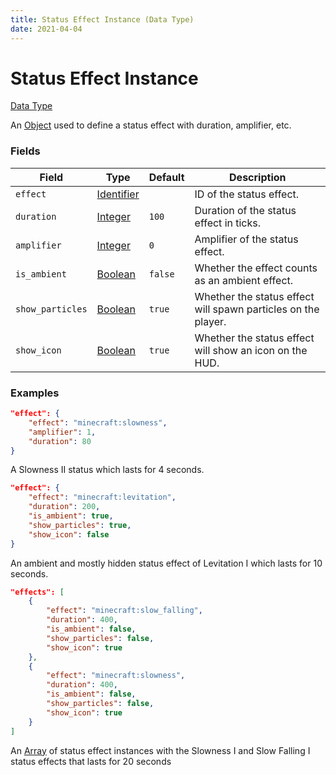 ```yaml
---
title: Status Effect Instance (Data Type)
date: 2021-04-04
---
```


# Status Effect Instance

[Data Type](../data_types.md)

An [Object](object.md) used to define a status effect with duration, amplifier, etc.

### Fields

Field            | Type                        | Default | Description
-----------------|-----------------------------|---------|------------
`effect`         | [Identifier](identifier.md) |         | ID of the status effect.
`duration`       | [Integer](integer.md)       | `100`   | Duration of the status effect in ticks.
`amplifier`      | [Integer](integer.md)       | `0`     | Amplifier of the status effect.
`is_ambient`     | [Boolean](boolean.md)       | `false` | Whether the effect counts as an ambient effect.
`show_particles` | [Boolean](boolean.md)       | `true`  | Whether the status effect will spawn particles on the player.
`show_icon`      | [Boolean](boolean.md)       | `true`  | Whether the status effect will show an icon on the HUD.

### Examples

```json
"effect": {
    "effect": "minecraft:slowness",
    "amplifier": 1,
    "duration": 80
}
```

A Slowness II status which lasts for 4 seconds.
<br>

```json
"effect": {
    "effect": "minecraft:levitation",
    "duration": 200,
    "is_ambient": true,
    "show_particles": true,
    "show_icon": false
}
```

An ambient and mostly hidden status effect of Levitation I which lasts for 10 seconds.
<br>

```json
"effects": [
    {
        "effect": "minecraft:slow_falling",
        "duration": 400,
        "is_ambient": false,
        "show_particles": false,
        "show_icon": true
    },
    {
        "effect": "minecraft:slowness",
        "duration": 400,
        "is_ambient": false,
        "show_particles": false,
        "show_icon": true
    }
]
```

An [Array](array.md) of status effect instances with the Slowness I and Slow Falling I status effects that lasts for 20 seconds
